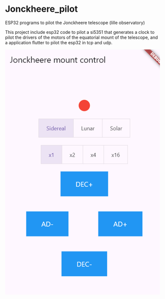 # Jonckheere_pilot
ESP32 programs to pilot the Jonckheere telescope (lille observatory)

This project include esp32 code to pilot a si5351 that generates a clock to pilot the drivers of the motors of the equatorial mount of the telescope, and a application flutter to pilot the esp32 in tcp and udp. 

![Alt text](images/app.png "GUI") 
